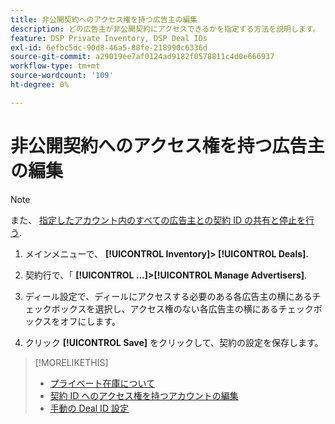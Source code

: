 ```yaml
---
title: 非公開契約へのアクセス権を持つ広告主の編集
description: どの広告主が非公開契約にアクセスできるかを指定する方法を説明します。
feature: DSP Private Inventory, DSP Deal IDs
exl-id: 6efbc5dc-90d8-46a5-88fe-218990c6336d
source-git-commit: a29019ee7af0124ad9182f0578811c4d0e666937
workflow-type: tm+mt
source-wordcount: '109'
ht-degree: 0%

---
```


# 非公開契約へのアクセス権を持つ広告主の編集

>[!NOTE]
>
>また、 [指定したアカウント内のすべての広告主との契約 ID の共有と停止を行う](deal-id-share.md).

1. メインメニューで、 **[!UICONTROL Inventory]> [!UICONTROL Deals].**

1. 契約行で、「  **[!UICONTROL ...]>[!UICONTROL Manage Advertisers]**.

1. ディール設定で、ディールにアクセスする必要のある各広告主の横にあるチェックボックスを選択し、アクセス権のない各広告主の横にあるチェックボックスをオフにします。

1. クリック **[!UICONTROL Save]** をクリックして、契約の設定を保存します。

>[!MORELIKETHIS]
>* [プライベート在庫について](private-inventory-about.md)
>* [契約 ID へのアクセス権を持つアカウントの編集](/help/dsp/inventory/deal-id-share.md)
>* [手動の Deal ID 設定](deal-id-settings.md)

